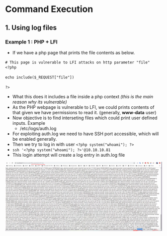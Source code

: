 # Command Execution

## 1. Using log files

### Example 1 : PHP + LFI

* If we have a php page that prints the file contents as below.

```text
# This page is vulnerable to LFI attacks on http parameter "file"
<?php

echo include($_REQUEST["file"])

?>
```

* What this does it includes a file inside a php context _\(this is the main reason why its vulnerable\)_
* As the PHP webpage is vulnerable to LFI, we could prints contents of that given we have permissions to read it. \(generally, **www-data** user\)
* Now objective is to find interseting files which could print user defined inputs. Example
  * /etc/logs/auth.log
* For exploiting auth.log we need to have SSH port accessible, which will be enabled generally.
* Then we try to log in with user `<?php system("whoami"); ?>` 
* `ssh '<?php system("whoami"); ?>'@10.10.10.81`
* This login attempt will create a log entry in auth.log file

![successful command execution](../.gitbook/assets/image%20%28126%29.png)



